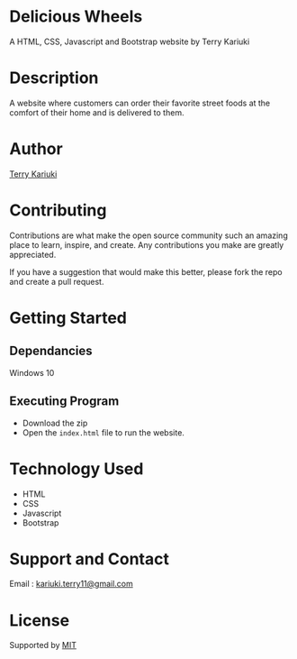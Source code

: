 # Delicious Wheels
A HTML, CSS, Javascript and Bootstrap website by Terry Kariuki

# Description
A website where customers can order their favorite street foods at the comfort of their home and is delivered to them.

# Author
[Terry Kariuki](https://github.com/TERRYYYY)

# Contributing
Contributions are what make the open source community such an amazing place to learn, inspire, and create. Any contributions you make are greatly appreciated.

If you have a suggestion that would make this better, please fork the repo and create a pull request. 

# Getting Started
## Dependancies
Windows 10

## Executing Program
- Download the zip
- Open the ``` index.html ``` file to run the website.

# Technology Used
- HTML
- CSS
- Javascript
- Bootstrap

# Support and Contact
Email : kariuki.terry11@gmail.com

# License
Supported by [MIT](https://choosealicense.com/licenses/mit/)
